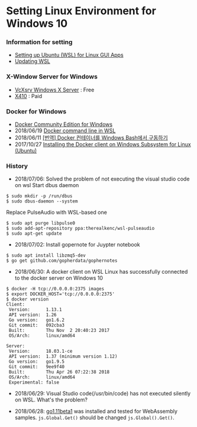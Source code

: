 Setting Linux Environment for Windows 10
===

### Information for setting
- [Setting up Ubuntu (WSL) for Linux GUI Apps](http://token2shell.com/howto/x410/setting-up-wsl-for-linux-gui-apps/)
- [Updating WSL](http://wsl-guide.org/en/latest/update.html)


### X-Window Server for Windows
* [VcXsrv Windows X Server](https://sourceforge.net/projects/vcxsrv/) : Free
* [X410](http://token2shell.com/x410/) : Paid


### Docker for Windows
* [Docker Community Edition for Windows](https://store.docker.com/editions/community/docker-ce-desktop-windows)
* 2018/06/19 [Docker command line in WSL](http://codingrandomly.com/2018/06/docker-command-line-wsl/)
* 2018/06/11 [[번역] Docker 컨테이너를 Windows Bash에서 구동하기](https://blog.yeon.me/goto/1192)
* 2017/10/27 [Installing the Docker client on Windows Subsystem for Linux (Ubuntu)](https://medium.com/@sebagomez/installing-the-docker-client-on-ubuntus-windows-subsystem-for-linux-612b392a44c4)


### History

- 2018/07/06:
   Solved the problem of not executing the visual studio code on wsl
   Start dbus daemon
```
$ sudo mkdir -p /run/dbus
$ sudo dbus-daemon --system
```
   Replace PulseAudio with WSL-based one
```
$ sudo apt purge libpulse0
$ sudo add-apt-repository ppa:therealkenc/wsl-pulseaudio
$ sudo apt-get update
```

- 2018/07/02:
  Install gopernote for Juypter notebook
```
$ sudo apt install libzmq5-dev
$ go get github.com/gopherdata/gophernotes
```

- 2018/06/30:
  A docker client on WSL Linux has successfully connected to the docker server on Windows 10
```
$ docker -H tcp://0.0.0.0:2375 images
$ export DOCKER_HOST='tcp://0.0.0.0:2375'
$ docker version
Client:
 Version:      1.13.1
 API version:  1.26
 Go version:   go1.6.2
 Git commit:   092cba3
 Built:        Thu Nov  2 20:40:23 2017
 OS/Arch:      linux/amd64

Server:
 Version:      18.03.1-ce
 API version:  1.37 (minimum version 1.12)
 Go version:   go1.9.5
 Git commit:   9ee9f40
 Built:        Thu Apr 26 07:22:38 2018
 OS/Arch:      linux/amd64
 Experimental: false
```
- 2018/06/29:
  Visual Studio code(/usr/bin/code) has not executed silently on WSL. What's the problem?

- 2018/06/28:
  [go1.11beta1](https://golang.org/dl/) was installed and tested for WebAssembly samples. ```js.Global.Get()``` should be changed ```js.Global().Get()```.

